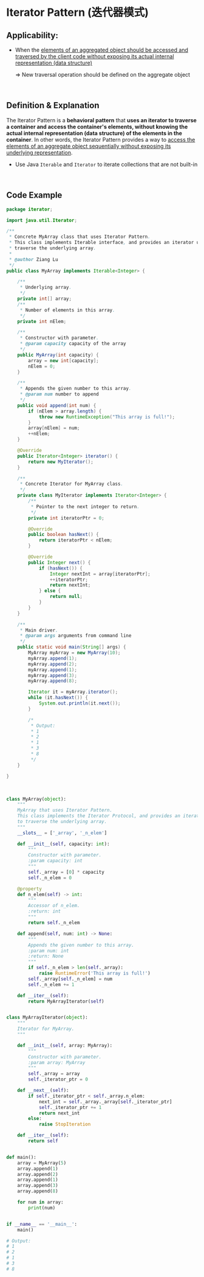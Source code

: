 # Iterator Pattern (迭代器模式)

## Applicability:

* When the <u>elements of an aggregated object should be accessed and traversed by the client code without exposing its actual internal representation (data structure)</u>

  => New traversal operation should be defined on the aggregate object

<br>

## Definition & Explanation

The Iterator Pattern is a **behavioral pattern** that **uses an iterator to traverse a container and access the container's elements, without knowing the actual internal representation (data structure) of the elements in the container**. In other words, the Iterator Pattern provides a way to <u>access the elements of an aggregate object sequentially without exposing its underlying representation</u>.

* Use Java `Iterable` and `Iterator` to iterate collections that are not built-in

<br>

## Code Example

```java
package iterator;

import java.util.Iterator;

/**
 * Concrete MyArray class that uses Iterator Pattern.
 * This class implements Iterable interface, and provides an iterator used to
 * traverse the underlying array.
 *
 * @author Ziang Lu
 */
public class MyArray implements Iterable<Integer> {

    /**
     * Underlying array.
     */
    private int[] array;
    /**
     * Number of elements in this array.
     */
    private int nElem;

    /**
     * Constructor with parameter.
     * @param capacity capacity of the array
     */
    public MyArray(int capacity) {
        array = new int[capacity];
        nElem = 0;
    }

    /**
     * Appends the given number to this array.
     * @param num number to append
     */
    public void append(int num) {
        if (nElem > array.length) {
            throw new RuntimeException("This array is full!");
        }
        array[nElem] = num;
        ++nElem;
    }

    @Override
    public Iterator<Integer> iterator() {
        return new MyIterator();
    }

    /**
     * Concrete Iterator for MyArray class.
     */
    private class MyIterator implements Iterator<Integer> {
        /**
         * Pointer to the next integer to return.
         */
        private int iteratorPtr = 0;

        @Override
        public boolean hasNext() {
            return iteratorPtr < nElem;
        }

        @Override
        public Integer next() {
            if (hasNext()) {
                Integer nextInt = array[iteratorPtr];
                ++iteratorPtr;
                return nextInt;
            } else {
                return null;
            }
        }
    }

    /**
     * Main driver.
     * @param args arguments from command line
     */
    public static void main(String[] args) {
        MyArray myArray = new MyArray(10);
        myArray.append(1);
        myArray.append(2);
        myArray.append(1);
        myArray.append(3);
        myArray.append(8);

        Iterator it = myArray.iterator();
        while (it.hasNext()) {
            System.out.println(it.next());
        }

        /*
         * Output:
         * 1
         * 2
         * 1
         * 3
         * 8
         */
    }

}

```

<br>

```python
class MyArray(object):
    """
    MyArray that uses Iterator Pattern.
    This class implements the Iterator Protocol, and provides an iterator used
    to traverse the underlying array.
    """
    __slots__ = ['_array', '_n_elem']

    def __init__(self, capacity: int):
        """
        Constructor with parameter.
        :param capacity: int
        """
        self._array = [0] * capacity
        self._n_elem = 0

    @property
    def n_elem(self) -> int:
        """
        Accessor of n_elem.
        :return: int
        """
        return self._n_elem

    def append(self, num: int) -> None:
        """
        Appends the given number to this array.
        :param num: int
        :return: None
        """
        if self._n_elem > len(self._array):
            raise RuntimeError('This array is full!')
        self._array[self._n_elem] = num
        self._n_elem += 1

    def __iter__(self):
        return MyArrayIterator(self)


class MyArrayIterator(object):
    """
    Iterator for MyArray.
    """

    def __init__(self, array: MyArray):
        """
        Constructor with parameter.
        :param array: MyArray
        """
        self._array = array
        self._iterator_ptr = 0

    def __next__(self):
        if self._iterator_ptr < self._array.n_elem:
            next_int = self._array._array[self._iterator_ptr]
            self._iterator_ptr += 1
            return next_int
        else:
            raise StopIteration

    def __iter__(self):
        return self


def main():
    array = MyArray(5)
    array.append(1)
    array.append(2)
    array.append(1)
    array.append(3)
    array.append(8)

    for num in array:
        print(num)


if __name__ == '__main__':
    main()

# Output:
# 1
# 2
# 1
# 3
# 8

```

